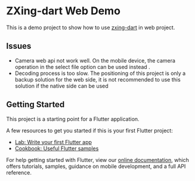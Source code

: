 # ZXing-dart Web Demo

This is a demo project to show how to use [zxing-dart](https://gitee.com/shirne/zxing-dart) in web project.

## Issues

* Camera web api not work well. On the mobile device, the camera operation in the select file option can be used instead .
* Decoding process is too slow. The positioning of this project is only a backup solution for the web side, it is not recommended to use this solution if the native side can be used

## Getting Started

This project is a starting point for a Flutter application.

A few resources to get you started if this is your first Flutter project:

- [Lab: Write your first Flutter app](https://flutter.dev/docs/get-started/codelab)
- [Cookbook: Useful Flutter samples](https://flutter.dev/docs/cookbook)

For help getting started with Flutter, view our
[online documentation](https://flutter.dev/docs), which offers tutorials,
samples, guidance on mobile development, and a full API reference.
